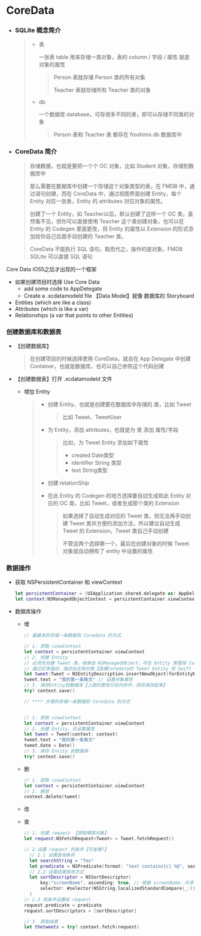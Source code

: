 # CoreData

- ### SQLite 概念简介

  > - 表
  >
  >   一张表 table 用来存储一类对象，表的 column / 字段 / 属性 就是对象的属性
  >
  >   > Person 表就存储 Person 类的所有对象
  >   >
  >   > Teacher 表就存储所有 Teacher 类的对象
  >
  > - db
  >
  >   一个数据库 database，可存很多不同的表，即可以存储不同类的对象
  >
  >   > Person 表和 Teacher 表 都存在 froshims.db 数据库中

- ### CoreData 简介

  > 存储数据，也就是要把一个个 OC 对象，比如 Student 对象，存储到数据库中
  >
  > 那么需要在数据库中创建一个存储这个对象类型的表，在 FMDB 中，通过语句创建，而在 CoreData 中，通过视图界面创建 Entity，每个 Entity 对应一张表，Entity 的 attributes 对应对象的属性。
  >
  > 创建了一个 Entity，如 Teacher以后，默认创建了这样一个 OC 类，虽然看不见，但你可以直接使用 Teacher 这个类创建对象，也可以在 Entity 的 Codegen 里面更改，将 Entity 的属性以 Extension 的形式添加给你自己后面手动创建的 Teacher 类。
  >
  > CoreData 不能执行 SQL 语句，取而代之，操作的是对象，FMDB SQLite 可以直接 SQL 语句



Core Data iOS5之后才出现的一个框架

- 如果创建项目时选择 Use Core Data
  - add some code to AppDelegate
  - Create a .xcdatamodeld file 【Data Model】就像 数据库的 Storyboard
- Entities (which are like a class)
- Attributes (which is like a var)
- Relationships (a var that points to other Entities)



### 创建数据库和数据表

- 【创建数据库】

  > 在创建项目的时候选择使用 CoreData，就会在 App Delegate 中创建 Container，也就是数据库，也可以自己参照这个代码创建

- 【创建数据表】打开 .xcdatamodeld 文件

  - 增加 Entity

    > - 创建 Entity，也就是创建要在数据库中存储的 类，比如 Tweet
    >
    >   > 比如 Tweet、TweetUser
    >
    > - 为 Entity，添加 attributes，也就是为 类 添加 属性/字段
    >
    >   > 比如，为 Tweet Entity 添加如下属性
    >   >
    >   > - created Date类型
    >   > - identifier String 类型
    >   > - text String类型
    >
    > - 创建 relationShip
    >
    > - 在此 Entity 的 Codegen 的地方选择要自动生成和此 Entity 对应的 OC 类，比如 Tweet，或者生成那个类的 Extension
    >
    >   > 如果选择了自动生成对应的 Tweet 类，则无法再手动创建 Tweet 类并方便的添加方法，所以建议自动生成 Tweet 的 Extension，Tweet 类自己手动创建
    >   >
    >   > 不管这两个选择哪一个，最后在创建对象的时候 Tweet 对象就自动拥有了 entity 中设置的属性

### 数据操作

- 获取 NSPersistentContainer 和 viewContext

  ```swift
  let persistentContainer = (UIApplication.shared.delegate as! AppDelegate).persistentContainer
  let context:NSManagedObjectContext = persistentContainer.viewContext
  ```

- 数据库操作

  - 增

    ```swift
    // 最基本的存储一条数据到 Coredata 的方式
    
    // 1. 获取 viewContext
    let context = persistentContainer.viewContext
    // 2. 创建 Entity
    // 必须先创建 Tweet 类，继承自 NSManagedObject，可在 Entity 那里用 Codegen 生成
    // 通过实体描述，描述出实体对象【连接Coredata的 Tweet Entity 和 Swift 的 Tweet 类？】
    let tweet:Tweet = NSEntityDescription.insertNewObject(forEntityName: "Tweet", into: context)
    tweet.text = "我的第一条推文" // 设置对象属性
    // 3. 保存Entity到数据库【上面的更改只在内存中，除非保存起来】
    try? context.save()
    ```

    ```swift
    // **** 方便的存储一条数据到 Coredata 的方式
    
    
    // 1. 获取 viewContext
    let context = persistentContainer.viewContext
    // 2. 创建 Entity，并设置属性
    let tweet = Tweet(context: context)
    tweet.text = "我的第一条推文"
    tweet.date = Date()
    // 3. 保存 Entity 到数据库
    try? context.save()
    ```

    

  - 删

    ```swift
    // 1. 获取 viewContext
    let context = persistentContainer.viewContext
    // 2. 删除
    context.delete(tweet)
    ```

  - 改

  - 查

    ```swift
    // 1. 创建 request 【获取哪类对象】
    let request:NSFetchRequest<Tweet> = Tweet.fetchRequest()
    
    // 2.设置 request 的条件【可省略?】
      // 2.1 设置查询条件
      let searchString = "foo"
      let predicate = NSPredicate(format: "text contains[c] %@", searchString)
      // 2.2 设置结果排序方式
      let sortDescriptor = NSSortDescriptor(
          key:"screenName", ascending: true, // 根据 screenName，升序
          selector: #selector(NSString.localizedStandardCompare(_:)) // can skip this
      )
    // 2.3 将条件设置给 request
    request.predicate = predicate
    request.sortDescriptors = [sortDescriptor]
    
    // 3. 获取结果
    let thetweets = try? context.fetch(request)
    ```

    



